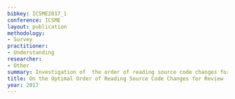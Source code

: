```yaml
---
bibkey: ICSME2017_1
conference: ICSME
layout: publication
methodology:
- Survey
practitioner:
- Understanding
researcher:
- Other
summary: Investigation of  the order of reading source code changes for review
title: On the Optimal Order of Reading Source Code Changes for Review
year: 2017
---
```

